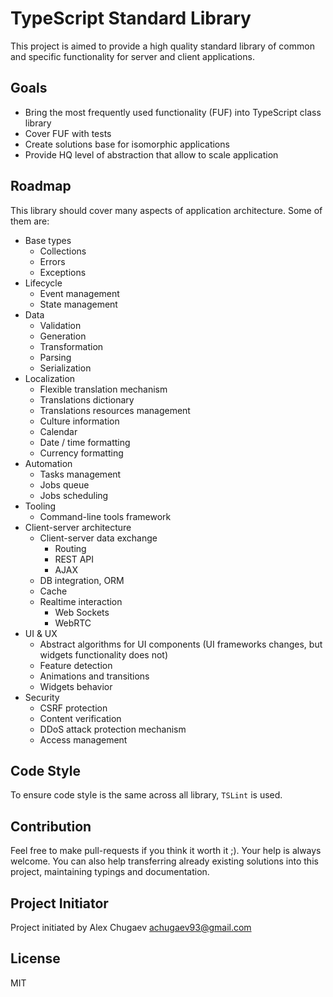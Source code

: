 # TypeScript Standard Library

This project is aimed to provide a high quality standard library of common and specific functionality for 
server and client applications.


## Goals

- Bring the most frequently used functionality (FUF) into TypeScript class library
- Cover FUF with tests
- Create solutions base for isomorphic applications
- Provide HQ level of abstraction that allow to scale application


## Roadmap

This library should cover many aspects of application architecture. Some of them are:

- Base types
  - Collections
  - Errors
  - Exceptions
- Lifecycle
  - Event management
  - State management
- Data
  - Validation
  - Generation
  - Transformation
  - Parsing
  - Serialization
- Localization
  - Flexible translation mechanism
  - Translations dictionary
  - Translations resources management
  - Culture information
  - Calendar
  - Date / time formatting
  - Currency formatting
- Automation
  - Tasks management
  - Jobs queue
  - Jobs scheduling
- Tooling
  - Command-line tools framework
- Client-server architecture
  - Client-server data exchange
    - Routing
    - REST API
    - AJAX
  - DB integration, ORM
  - Cache
  - Realtime interaction
    - Web Sockets
    - WebRTC
- UI & UX
  - Abstract algorithms for UI components (UI frameworks changes, but widgets functionality does not)
  - Feature detection
  - Animations and transitions
  - Widgets behavior
- Security
  - CSRF protection
  - Content verification
  - DDoS attack protection mechanism
  - Access management
  

## Code Style

To ensure code style is the same across all library, `TSLint` is used.


## Contribution

Feel free to make pull-requests if you think it worth it ;). Your help is always welcome.
You can also help transferring already existing solutions into this project, maintaining typings and documentation.


## Project Initiator

Project initiated by Alex Chugaev <achugaev93@gmail.com>


## License

MIT